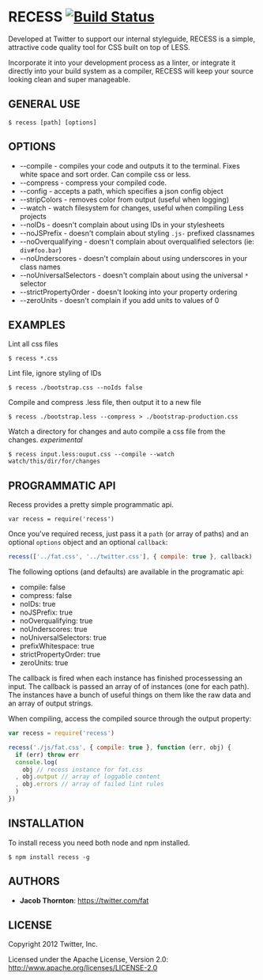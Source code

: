 RECESS [![Build Status](https://secure.travis-ci.org/twitter/recess.png)](http://travis-ci.org/twitter/recess)
======

Developed at Twitter to support our internal styleguide, RECESS is a simple, attractive code quality tool for CSS built on top of LESS.

Incorporate it into your development process as a linter, or integrate it directly into your build system as a compiler, RECESS will keep your source looking clean and super manageable.


GENERAL USE
-----------

```CLI
$ recess [path] [options]
```

OPTIONS
-------

- --compile - compiles your code and outputs it to the terminal. Fixes white space and sort order. Can compile css or less.
- --compress - compress your compiled code.
- --config - accepts a path, which specifies a json config object
- --stripColors - removes color from output (useful when logging)
- --watch - watch filesystem for changes, useful when compiling Less projects
- --noIDs - doesn't complain about using IDs in your stylesheets
- --noJSPrefix - doesn't complain about styling `.js-` prefixed classnames
- --noOverqualifying - doesn't complain about overqualified selectors (ie: `div#foo.bar`)
- --noUnderscores - doesn't complain about using underscores in your class names
- --noUniversalSelectors - doesn't complain about using the universal `*` selector
- --strictPropertyOrder - doesn't looking into your property ordering
- --zeroUnits - doesn't complain if you add units to values of 0


EXAMPLES
--------

Lint all css files

```CLI
$ recess *.css
```

Lint file, ignore styling of IDs

```CLI
$ recess ./bootstrap.css --noIds false
```

Compile and compress .less file, then output it to a new file

```CLI
$ recess ./bootstrap.less --compress > ./bootstrap-production.css
```

Watch a directory for changes and auto compile a css file from the changes. *experimental*

```CLI
$ recess input.less:ouput.css --compile --watch watch/this/dir/for/changes
```

PROGRAMMATIC API
----------------

Recess provides a pretty simple programmatic api.

```JS
var recess = require('recess')
```

Once you've required recess, just pass it a `path` (or array of paths) and an optional `options` object and an optional `callback`:

```js
recess(['../fat.css', '../twitter.css'], { compile: true }, callback)
```

The following options (and defaults) are available in the programatic api:

- compile: false
- compress: false
- noIDs: true
- noJSPrefix: true
- noOverqualifying: true
- noUnderscores: true
- noUniversalSelectors: true
- prefixWhitespace: true
- strictPropertyOrder: true
- zeroUnits: true

The callback is fired when each instance has finished processessing an input. The callback is passed an array of of instances (one for each path). The instances have a bunch of useful things on them like the raw data and an array of output strings.

When compiling, access the compiled source through the output property:

```js
var recess = require('recess')

recess('./js/fat.css', { compile: true }, function (err, obj) {
  if (err) throw err
  console.log(
  	obj // recess instance for fat.css
  , obj.output // array of loggable content
  , obj.errors // array of failed lint rules
  )
})
```

INSTALLATION
------------

To install recess you need both node and npm installed.

```CLI
$ npm install recess -g
```

AUTHORS
------------

+ **Jacob Thornton**: https://twitter.com/fat

LICENSE
------------

Copyright 2012 Twitter, Inc.

Licensed under the Apache License, Version 2.0: http://www.apache.org/licenses/LICENSE-2.0
